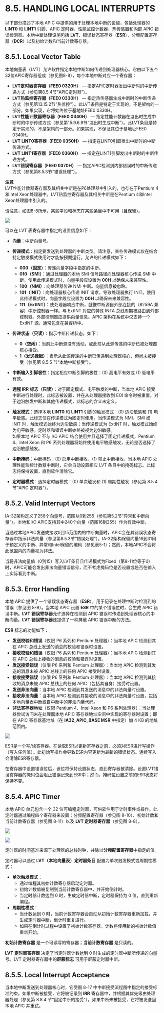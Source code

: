 # 8.5. HANDLING LOCAL INTERRUPTS

以下部分描述了本地 APIC 中提供的用于处理本地中断的设施，包括处理器的 **LINT0** 和 **LINT1** 引脚、APIC 定时器、性能监控计数器、热传感器和内部 APIC 错误检测器。本地中断处理设施包括 **LVT**、错误状态寄存器（**ESR**）、分频配置寄存器（**DCR**）以及初始计数和当前计数寄存器。

## 8.5.1. Local Vector Table

本地向量表（LVT）允许软件指定本地中断如何传递到处理器核心。它由以下五个32位APIC寄存器组成（参见图8-8），每个本地中断对应一个寄存器：

- **LVT定时器寄存器（FEE0 0320H）** — 指定APIC定时器发出中断时的中断传递方式（参见第8.5.4节“APIC定时器”）。
- **LVT热监控寄存器（FEE0 0330H）** — 指定热传感器生成中断时的中断传递方式（参见第13.15.2节“热监控”）。此LVT条目是特定于实现的，不是架构的一部分。如果实现，它将始终位于基地址FEE0 0330H。
- **LVT性能计数器寄存器（FEE0 0340H）** — 指定性能计数器在溢出时生成中断时的中断传递方式（参见第15.9.6.9节“溢出时生成中断”）。此LVT条目是特定于实现的，不是架构的一部分。如果实现，不保证其位于基地址FEE0 0340H。
- **LVT LINT0寄存器（FEE0 0350H）** — 指定在LINT0引脚发出中断时的中断传递方式。
- **LVT LINT1寄存器（FEE0 0360H）** — 指定在LINT1引脚发出中断时的中断传递方式。
- **LVT错误寄存器（FEE0 0370H）** — 指定APIC检测到内部错误时的中断传递方式（参见第8.5.3节“错误处理”）。

**注意**  
LVT性能计数器寄存器及其相关中断是在P6处理器中引入的，也存在于Pentium 4和Intel Xeon处理器中。LVT热监控寄存器及其相关中断是在Pentium 4和Intel Xeon处理器中引入的。

请注意，如图8-8所示，某些字段和标志在某些条目中不可用（且保留）。

![](/static/images/2502/p072.png)

可以在 LVT 表寄存器中指定的设置信息如下：
- **向量**：中断向量号。  
- **传递模式**：指定要发送到处理器的中断类型。请注意，某些传递模式仅在结合特定触发模式使用时才能按预期运行。允许的传递模式如下：  
  - **000（固定）**：传递向量字段中指定的中断。  
  - **010（SMI）**：通过处理器的本地 SMI 信号路径向处理器核心传递 SMI 中断。使用此传递模式时，向量字段应设置为 **00H** 以确保未来兼容性。  
  - **100（NMI）**：向处理器传递 NMI 中断。向量信息被忽略。  
  - **101（INIT）**：向处理器核心传递 INIT 请求，导致处理器执行 INIT。使用此传递模式时，向量字段应设置为 **00H** 以确保未来兼容性。  
  - **111（ExtINT）**：使处理器响应中断，就像中断源自外部连接的（8259A 兼容）中断控制器一样。与 ExtINT 对应的特殊 INTA 总线周期被路由到外部控制器。外部控制器应提供向量信息。APIC 架构在系统中仅支持一个 ExtINT 源，通常包含在兼容桥中。  

- **传递状态（只读）**：指示中断传递状态，如下：  
  - **0（空闲）**：当前此中断源没有活动，或此前从此源传递的中断已被处理器核心接受。  
  - **1（发送挂起）**：表示从此源传递的中断已传递到处理器核心，但尚未被接受（参见第 8.5.5 节“本地中断接受”）。  

- **中断输入引脚极性**：指定相应中断引脚的极性：(0) 高电平有效或 (1) 低电平有效。  

- **远程 IRR 标志（只读）**：对于固定模式、电平触发的中断，当本地 APIC 接受中断进行处理时，此标志被设置，并在从处理器接收到 EOI 命令时被重置。对于边沿触发中断和其他传递模式，此标志的含义未定义。  

- **触发模式**：选择本地 **LINT0** 和 **LINT1** 引脚的触发模式：(0) 边沿敏感和 (1) 电平敏感。此标志仅在传递模式为固定时使用。当传递模式为 NMI、SMI 或 INIT 时，触发模式始终为边沿敏感；当传递模式为 ExtINT 时，触发模式始终为电平敏感。定时器和错误中断始终被视为边沿敏感。  
  如果本地 APIC 不与 I/O APIC 结合使用并且选择了固定传递模式，Pentium 4、Intel Xeon 和 P6 系列处理器将始终使用电平敏感触发，无论是否选择了边沿敏感触发。  

- **中断掩码**：中断掩码：(0) 启用中断接收，(1) 禁止中断接收。当本地 APIC 处理性能监控计数器中断时，它会自动设置相应 LVT 条目中的掩码标志。此标志将保持设置，直到软件清除它。  

- **定时器模式**：选择定时器模式：(0) 单次触发和 (1) 周期性触发（参见第 8.5.4 节“APIC 定时器”）。

## 8.5.2. Valid Interrupt Vectors

IA-32架构定义了256个向量号，范围从0到255（参见第5.2节“异常和中断向量”）。本地和I/O APIC支持其中240个向量（范围16到255）作为有效中断。

当通过本地APIC发送或接收0到15范围内的中断向量时，APIC会在其错误状态寄存器中指示非法向量（参见第8.5.3节“错误处理”）。IA-32架构保留向量16到31用于预定义的中断、异常和Intel保留的编码（参见表5-1）；然而，本地APIC不会将此范围内的向量视为非法。

当将非法向量值（0到15）写入LVT条目且传递模式为Fixed（第8-11位等于0）时，APIC可能会发出非法向量错误信号，而不考虑掩码位是否设置或是否在输入上实际看到中断。

## 8.5.3. Error Handling

本地 APIC 提供了一个错误状态寄存器（**ESR**），用于记录在处理中断时检测到的错误（参见图 8-9）。当本地 APIC 设置 **ESR** 中的某个错误位时，会生成 APIC 错误中断。**LVT 错误寄存器**允许选择在检测到 APIC 错误时传递到处理器核心的中断向量。**LVT 错误寄存器**还提供了一种屏蔽 APIC 错误中断的方法。

**ESR** 标志的功能如下：
- **发送校验和错误**（仅限 P6 系列和 Pentium 处理器）：当本地 APIC 检测到其在 APIC 总线上发送的消息的校验和错误时设置。  
- **接收校验和错误**（仅限 P6 系列和 Pentium 处理器）：当本地 APIC 检测到其在 APIC 总线上接收的消息的校验和错误时设置。  
- **发送接受错误**（仅限 P6 系列和 Pentium 处理器）：当本地 APIC 检测到其发送的消息未被 APIC 总线上的任何 APIC 接受时设置。  
- **接收接受错误**（仅限 P6 系列和 Pentium 处理器）：当本地 APIC 检测到其接收的消息未被 APIC 总线上的任何 APIC（包括其自身）接受时设置。  
- **发送非法向量**：当本地 APIC 检测到其发送的消息中的非法向量时设置。  
- **接收非法向量**：当本地 APIC 检测到其接收的消息中的非法向量时设置，包括本地向量表中断或自中断中的非法向量代码。  
- **非法寄存器地址**（仅限 Pentium 4、Intel Xeon 和 P6 系列处理器）：当处理器尝试访问未在处理器本地 APIC 寄存器地址空间中实现的寄存器时设置；即在 APIC 寄存器基地址（在 **IA32_APIC_BASE MSR** 中指定）加 4 KB 的地址范围内。

![](/static/images/2502/p073.png)

ESR是一个写/读寄存器。在读取ESR以更新寄存器之前，必须对ESR进行写操作（写入任何值）。此初始写操作会导致ESR内容更新为最新的错误状态。连续写入会清除ESR寄存器。

在寄存器中设置错误位后，该位将保持设置状态，直到寄存器被清除。设置LVT错误寄存器的掩码位会阻止错误记录到ESR中；然而，掩码位设置之前的ESR状态将保持不变。

## 8.5.4. APIC Timer


本地 APIC 单元包含一个 32 位可编程定时器，可供软件用于计时事件或操作。此定时器通过编程四个寄存器来设置：分频配置寄存器（参见图 8-10）、初始计数和当前计数寄存器（参见图 8-11）以及 **LVT 定时器寄存器**（参见图 8-8）。

![](/static/images/2502/p074.png)

![](/static/images/2502/p075.png)

定时器的时间基准来源于处理器的总线时钟，并除以**分频配置寄存器**中指定的值。

定时器可以通过 **LVT（本地向量表）定时器条目** 配置为单次触发模式或周期性模式：
- **单次触发模式**：
  - 通过编程其初始计数寄存器启动定时器。
  - 初始计数值被复制到当前计数寄存器中，并开始倒计时。
  - 当定时器计数达到 0 时，生成定时器中断，定时器保持为 0 值，直到重新编程。
- **周期性模式**：
  - 当计数达到 0 时，当前计数寄存器会自动从初始计数寄存器重新加载，并生成定时器中断，倒计时重复进行。
  - 如果在倒计时过程中设置了初始计数寄存器，计数将使用新的初始计数值重新开始。

**初始计数寄存器** 是一个可读写的寄存器；**当前计数寄存器** 是只读的。

**LVT 定时器寄存器** 决定了当定时器计数达到 0 时生成的定时器中断所传递的向量号。LVT 定时器寄存器中的**屏蔽标志** 可用于屏蔽定时器中断。


## 8.5.5. Local Interrupt Acceptance

当本地中断发送到处理器核心时，它受图 8-17 中中断接受流程图中指定的接受标准约束。如果中断被接受，它将被记录到 **IRR** 寄存器中，并根据其优先级由处理器处理（参见第 8.8.4 节“固定中断的接受”）。如果中断未被接受，它将被发送回本地 APIC 并重试。